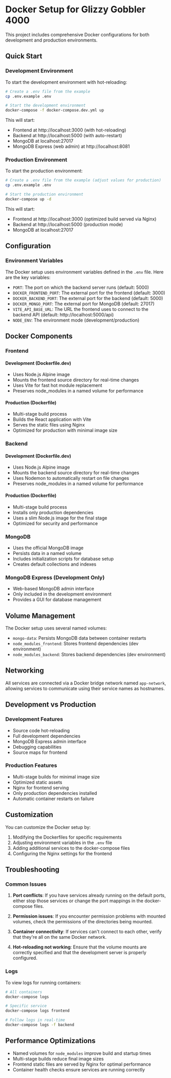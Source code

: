 # Docker Setup for Glizzy Gobbler 4000

This project includes comprehensive Docker configurations for both development and production environments.

## Quick Start

### Development Environment

To start the development environment with hot-reloading:

```bash
# Create a .env file from the example
cp .env.example .env

# Start the development environment
docker-compose -f docker-compose.dev.yml up
```

This will start:
- Frontend at http://localhost:3000 (with hot-reloading)
- Backend at http://localhost:5000 (with auto-restart)
- MongoDB at localhost:27017
- MongoDB Express (web admin) at http://localhost:8081

### Production Environment

To start the production environment:

```bash
# Create a .env file from the example (adjust values for production)
cp .env.example .env

# Start the production environment
docker-compose up -d
```

This will start:
- Frontend at http://localhost:3000 (optimized build served via Nginx)
- Backend at http://localhost:5000 (production mode)
- MongoDB at localhost:27017

## Configuration

### Environment Variables

The Docker setup uses environment variables defined in the `.env` file. Here are the key variables:

- `PORT`: The port on which the backend server runs (default: 5000)
- `DOCKER_FRONTEND_PORT`: The external port for the frontend (default: 3000)
- `DOCKER_BACKEND_PORT`: The external port for the backend (default: 5000)
- `DOCKER_MONGO_PORT`: The external port for MongoDB (default: 27017)
- `VITE_API_BASE_URL`: The URL the frontend uses to connect to the backend API (default: http://localhost:5000/api)
- `NODE_ENV`: The environment mode (development/production)

## Docker Components

### Frontend

#### Development (Dockerfile.dev)
- Uses Node.js Alpine image
- Mounts the frontend source directory for real-time changes
- Uses Vite for fast hot module replacement
- Preserves node_modules in a named volume for performance

#### Production (Dockerfile)
- Multi-stage build process
- Builds the React application with Vite
- Serves the static files using Nginx
- Optimized for production with minimal image size

### Backend

#### Development (Dockerfile.dev)
- Uses Node.js Alpine image
- Mounts the backend source directory for real-time changes
- Uses Nodemon to automatically restart on file changes
- Preserves node_modules in a named volume for performance

#### Production (Dockerfile)
- Multi-stage build process
- Installs only production dependencies
- Uses a slim Node.js image for the final stage
- Optimized for security and performance

### MongoDB

- Uses the official MongoDB image
- Persists data in a named volume
- Includes initialization scripts for database setup
- Creates default collections and indexes

### MongoDB Express (Development Only)

- Web-based MongoDB admin interface
- Only included in the development environment
- Provides a GUI for database management

## Volume Management

The Docker setup uses several named volumes:

- `mongo-data`: Persists MongoDB data between container restarts
- `node_modules_frontend`: Stores frontend dependencies (dev environment)
- `node_modules_backend`: Stores backend dependencies (dev environment)

## Networking

All services are connected via a Docker bridge network named `app-network`, allowing services to communicate using their service names as hostnames.

## Development vs Production

### Development Features
- Source code hot-reloading
- Full development dependencies
- MongoDB Express admin interface
- Debugging capabilities
- Source maps for frontend

### Production Features
- Multi-stage builds for minimal image size
- Optimized static assets
- Nginx for frontend serving
- Only production dependencies installed
- Automatic container restarts on failure

## Customization

You can customize the Docker setup by:

1. Modifying the Dockerfiles for specific requirements
2. Adjusting environment variables in the `.env` file
3. Adding additional services to the docker-compose files
4. Configuring the Nginx settings for the frontend

## Troubleshooting

### Common Issues

1. **Port conflicts**: If you have services already running on the default ports, either stop those services or change the port mappings in the docker-compose files.

2. **Permission issues**: If you encounter permission problems with mounted volumes, check the permissions of the directories being mounted.

3. **Container connectivity**: If services can't connect to each other, verify that they're all on the same Docker network.

4. **Hot-reloading not working**: Ensure that the volume mounts are correctly specified and that the development server is properly configured.

### Logs

To view logs for running containers:

```bash
# All containers
docker-compose logs

# Specific service
docker-compose logs frontend

# Follow logs in real-time
docker-compose logs -f backend
```

## Performance Optimizations

- Named volumes for `node_modules` improve build and startup times
- Multi-stage builds reduce final image sizes
- Frontend static files are served by Nginx for optimal performance
- Container health checks ensure services are running correctly